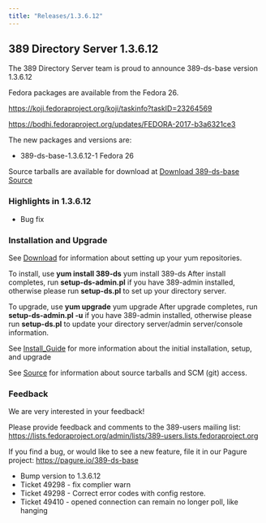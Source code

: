 ```yaml
---
title: "Releases/1.3.6.12"
---
```


389 Directory Server 1.3.6.12
-----------------------------

The 389 Directory Server team is proud to announce 389-ds-base version 1.3.6.12

Fedora packages are available from the Fedora 26.

<https://koji.fedoraproject.org/koji/taskinfo?taskID=23264569>

<https://bodhi.fedoraproject.org/updates/FEDORA-2017-b3a6321ce3>

The new packages and versions are:

-   389-ds-base-1.3.6.12-1  Fedora 26

Source tarballs are available for download at [Download 389-ds-base Source](https://releases.pagure.org/389-ds-base/389-ds-base-1.3.6.12.tar.bz2)

### Highlights in 1.3.6.12

- Bug fix

### Installation and Upgrade 
See [Download](../download.html) for information about setting up your yum repositories.

To install, use **yum install 389-ds** yum install 389-ds After install completes, run **setup-ds-admin.pl** if you have 389-admin installed, otherwise please run **setup-ds.pl** to set up your directory server.

To upgrade, use **yum upgrade** yum upgrade After upgrade completes, run **setup-ds-admin.pl -u** if you have 389-admin installed, otherwise please run **setup-ds.pl** to update your directory server/admin server/console information.

See [Install\_Guide](../legacy/install-guide.html) for more information about the initial installation, setup, and upgrade

See [Source](../development/source.html) for information about source tarballs and SCM (git) access.

### Feedback

We are very interested in your feedback!

Please provide feedback and comments to the 389-users mailing list: <https://lists.fedoraproject.org/admin/lists/389-users.lists.fedoraproject.org>

If you find a bug, or would like to see a new feature, file it in our Pagure project: <https://pagure.io/389-ds-base>

- Bump version to 1.3.6.12
- Ticket 49298 - fix complier warn
- Ticket 49298 - Correct error codes with config restore.
- Ticket 49410 - opened connection can remain no longer poll, like hanging

